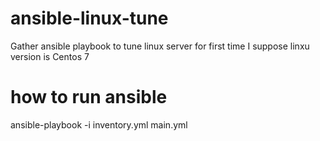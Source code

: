 # ansible-linux-tune
Gather ansible playbook to tune linux server for first time
I suppose linxu version is Centos 7 
# how to run ansible
ansible-playbook -i inventory.yml main.yml
